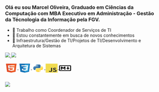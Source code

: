 ### Olá eu sou Marcel Oliveira, Graduado em Ciências da Computação com MBA Executivo em Administração - Gestão da Técnologia da Informação pela FGV.

- 🔭 Trabalho como Coordenador de Serviços de TI
- 🌱 Estou constantemente em busca de novos conhecimentos
- 💪 Infraestrutura/Gestão de TI/Projetos de TI/Desenvolvimento e Arquitetura de Sistemas

<div aling ="center">
<a href="https://github.com/br-marcel-oliveira">
<img height="180em"src="https://github-readme-stats.vercel.app/api?username=br-marcel-oliveira&show_icons=true&theme=dracula&include_all_commits=ture&count_private=ture"/>
<img height="180em"src="https://github-readme-stats.vercel.app/api/top-langs/?username=br-marcel-oliveira&layout=compact&langs_count=7&theme=dracula"/>
</div>

<div style="Display: inline_block"><br>
<img align="center" alt="Marcel-HMTL" height ="30" width="40"src="https://raw.githubusercontent.com/devicons/devicon/master/icons/html5/html5-original.svg">
<img align="center" alt="Marcel-CSS" height ="30" width="40"src="https://raw.githubusercontent.com/devicons/devicon/master/icons/css3/css3-original.svg">
<img align="center" alt="Marcel-Python" height ="30" width="40"src="https://raw.githubusercontent.com/devicons/devicon/master/icons/python/python-original.svg">
<img align="center" alt="Marcel-JS" height ="30" width="40"src="https://raw.githubusercontent.com/devicons/devicon/master/icons/javascript/javascript-original.svg">
<img align="center" alt="Marcel-Markdown" height ="30" width="40"src="https://raw.githubusercontent.com/devicons/devicon/master/icons/markdown/markdown-original.svg">
</div>

##

<div>
 <a href="https://br.linkedin.com/in/marceloliveira" target="_blank"><img src="https://img.shields.io/badge/-LinkedIn-%230077B5?style=for-the-badge&logo=linkedin&logoColor=white" target="_blank"></a> 
</div>




<!--
**br-marcel-oliveira/br-marcel-oliveira** is a ✨ _special_ ✨ repository because its `README.md` (this file) appears on your GitHub profile.

Here are some ideas to get you started:

- 🔭 I’m currently working on ...
- 🌱 I’m currently learning ...
- 👯 I’m looking to collaborate on ...
- 🤔 I’m looking for help with ...
- 💬 Ask me about ...
- 📫 How to reach me: ...
- 😄 Pronouns: ...
- ⚡ Fun fact: ...
-->


